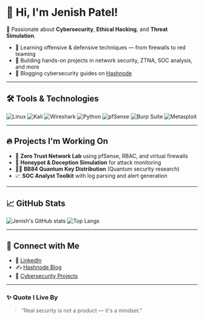 # 👋 Hi, I'm Jenish Patel!

🔐 Passionate about **Cybersecurity**, **Ethical Hacking**, and **Threat Simulation**.

- 🧠 Learning offensive & defensive techniques — from firewalls to red teaming
- 🧰 Building hands-on projects in network security, ZTNA, SOC analysis, and more
- 📝 Blogging cybersecurity guides on [Hashnode](https://jenishpatel.hashnode.dev)

---

## 🛠️ Tools & Technologies

![Linux](https://img.shields.io/badge/Linux-000000?style=for-the-badge&logo=linux&logoColor=white)
![Kali](https://img.shields.io/badge/Kali%20Linux-557C94?style=for-the-badge&logo=kalilinux&logoColor=white)
![Wireshark](https://img.shields.io/badge/Wireshark-1679B0?style=for-the-badge&logo=wireshark&logoColor=white)
![Python](https://img.shields.io/badge/Python-3670A0?style=for-the-badge&logo=python&logoColor=white)
![pfSense](https://img.shields.io/badge/pfSense-235286?style=for-the-badge&logo=openbsd&logoColor=white)
![Burp Suite](https://img.shields.io/badge/Burp%20Suite-FF6600?style=for-the-badge&logo=burpsuite&logoColor=white)
![Metasploit](https://img.shields.io/badge/Metasploit-4E5D94?style=for-the-badge)

---

## 🔥 Projects I'm Working On

- 🔐 **Zero Trust Network Lab** using pfSense, RBAC, and virtual firewalls
- 🧪 **Honeypot & Deception Simulation** for attack monitoring
- 👨‍💻 **BB84 Quantum Key Distribution** (Quantum security research)
- 📈 **SOC Analyst Toolkit** with log parsing and alert generation

---

## 📈 GitHub Stats

![Jenish's GitHub stats](https://github-readme-stats.vercel.app/api?username=jenishpatel08&show_icons=true&theme=radical)
![Top Langs](https://github-readme-stats.vercel.app/api/top-langs/?username=jenishpatel08&layout=compact&theme=radical)

---

## 🔗 Connect with Me

- 💼 [LinkedIn](https://www.linkedin.com/in/jenishpatel)
- ✍️ [Hashnode Blog](https://jenishpatel.hashnode.dev)
- 🧠 [Cybersecurity Projects](https://github.com/jenishpatel08)

---

### ✨ Quote I Live By
> “Real security is not a product — it's a mindset.”
